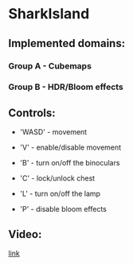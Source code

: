 # SharkIsland

## Implemented domains:

### Group A - Cubemaps
### Group B - HDR/Bloom effects


## Controls:

- 'WASD' - movement
- 'V' - enable/disable movement
- 'B' - turn on/off the binoculars
- 'C' - lock/unlock chest
- 'L' - turn on/off the lamp

- 'P' - disable bloom effects

## Video:
[link](https://youtu.be/lrAdHRIF4ZA?si=T-v8xwStreRMFTdd)
